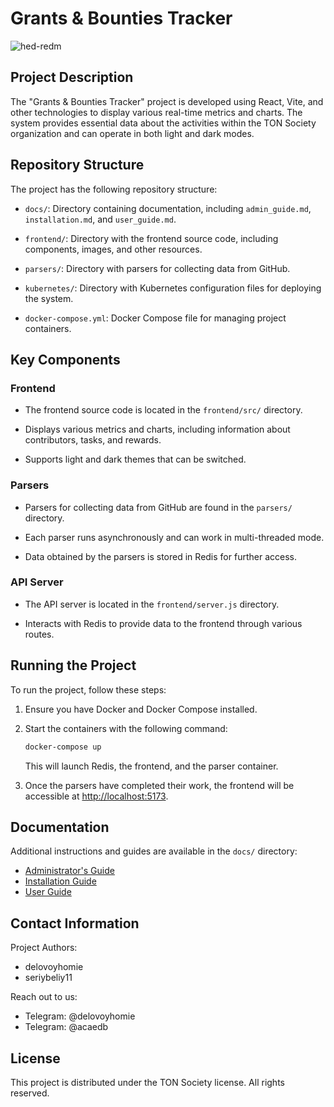 # Grants & Bounties Tracker
![hed-redm](https://github.com/seriybeliy11/Grants-Bounty-Tracker/assets/129196368/5db30a5a-de54-4dbc-a6d6-719e7108e0b9)


## Project Description

The "Grants & Bounties Tracker" project is developed using React, Vite, and other technologies to display various real-time metrics and charts. The system provides essential data about the activities within the TON Society organization and can operate in both light and dark modes.

## Repository Structure

The project has the following repository structure:

- `docs/`: Directory containing documentation, including `admin_guide.md`, `installation.md`, and `user_guide.md`.

- `frontend/`: Directory with the frontend source code, including components, images, and other resources.

- `parsers/`: Directory with parsers for collecting data from GitHub.

- `kubernetes/`: Directory with Kubernetes configuration files for deploying the system.

- `docker-compose.yml`: Docker Compose file for managing project containers.

## Key Components

### Frontend

- The frontend source code is located in the `frontend/src/` directory.

- Displays various metrics and charts, including information about contributors, tasks, and rewards.

- Supports light and dark themes that can be switched.

### Parsers

- Parsers for collecting data from GitHub are found in the `parsers/` directory.

- Each parser runs asynchronously and can work in multi-threaded mode.

- Data obtained by the parsers is stored in Redis for further access.

### API Server

- The API server is located in the `frontend/server.js` directory.

- Interacts with Redis to provide data to the frontend through various routes.

## Running the Project

To run the project, follow these steps:

1. Ensure you have Docker and Docker Compose installed.

2. Start the containers with the following command:

   ```bash
   docker-compose up
   ```

   This will launch Redis, the frontend, and the parser container.

3. Once the parsers have completed their work, the frontend will be accessible at [http://localhost:5173](http://localhost:5173).

## Documentation

Additional instructions and guides are available in the `docs/` directory:

- [Administrator's Guide](docs/admin_guide.md)
- [Installation Guide](docs/installation.md)
- [User Guide](docs/user_guide.md)

## Contact Information

Project Authors:

- delovoyhomie
- seriybeliy11

Reach out to us:

- Telegram: @delovoyhomie
- Telegram: @acaedb

## License

This project is distributed under the TON Society license. All rights reserved.
